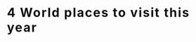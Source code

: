---
---

<style type="text/css">

.wrapper_modificado {
  position: absolute;
  bottom: 110%;
  left: 100%;
  width: 300px;
  height: 500px;
  perspective: 900px;
}

.contenedor {
  position: absolute;
  width: 100%;
  height: 100%;
  transition: .5s all ease;
  transform: rotateX(60deg) scale(0.7);
  perspective: 900px;
  box-shadow: 0px 20px 50px #555;
  animation: entry 1s linear 1;
}

#color-fill {
    fill: #11517d;
}

#c0 {
  position: absolute;
  width: 100%;
  height: 100%;
  background: linear-gradient(to bottom, #59476f 30%, #7b88d1 100%);
  z-index: 300;
  box-shadow: 0px 20px 100px #555;
}

#c1 {
  background: linear-gradient(to bottom, #59476f 30%, #7b88d1 100%);
  box-shadow: 0px 20px 100px #555;
  left: 100%;
  z-index: 0;
}

#c2 {
  left: -100%;
  z-index: 0;
  background: linear-gradient(to bottom, #59476f 30%, #7b88d1 100%);
  box-shadow: 0px 20px 100px #555;
}

#c3 {
  left: -200%;
  z-index: 0;
  background: linear-gradient(to bottom, #59476f 30%, #7b88d1 100%);
  box-shadow: 0px 20px 100px #555;
}

.contenedor:hover {
  cursor: pointer;
  transform: rotate(0deg) scale(1) translateY(10px);
  transition: .5s all ease;
  z-index: 400;
}

.image {
  position: absolute;
  top: 0%;
  left: 0%;
  width: 100%;
  height: 45%;
  background: linear-gradient(to top, #eba65b 30%, #d99267 100%);
}

#i1 {
  background: linear-gradient(to top, #686870d1 0%, #9c9ca6d1 120%);
}

#i2 {
  background: linear-gradient(to top, #686870d1 0%, #9c9ca6d1 120%);

}

span {
  position: absolute;
  top: 0%;
  left: 55%;
  border-radius: 100%;
  background-color: #fff;
  z-index: 10;
}



.story {
  position: absolute;
  top: 45%;
  left: 0%;
  height: 55%;
  width: 100%;
  background: linear-gradient(to bottom, #eba65b 0%, #d99267 40%);
  z-index: 30;
}

#s1 {
  background: linear-gradient(to top, #686870d1 0%, #9c9ca6d1 120%);
}

#s2 {
  background: linear-gradient(to top, #686870d1 0%, #9c9ca6d1 120%);
}

.info {
  position: absolute;
  top: 10%;
}

h4 {
  color: #111;
  position: fixed;
  top: 70%;
  left: 0%;
  letter-spacing: 2px;
  z-index: 30;
}

h1 {
  color: #111;
  position: fixed;
  top: 20%;
  left: 50%;
  letter-spacing: 2px;
}

.page {
  position: absolute;
  top: 80%;
  width: 100%;
  left: 0%;
  height: 20%;
  z-index: 30;
}

@keyframes simple {
  50% {
    transform: translateX(10px);
    opacity: 0.5;
  }
  100% {
    transform: translateX(10px);
    opacity: 0;
  }
}

@keyframes simple1 {
  50% {
    transform: translateX(-10px);
    opacity: 0.5;
  }
  100% {
    transform: translateX(-10px);
    opacity: 0;
  }
}

@keyframes entry {
  0% {
    top: -20%;
    opacity: 0.1;
  }
  100% {
    top: 0%;
  }
}

</style>

<html>
<body>
<h1> 4 World places to visit this year</h1>
<div class="wrapper_modificado">
    <div class="contenedor" id="c0">
        <div class="image" id="i1">
            <a href = "https://ainsuasty.com/posts/">
              <svg id="color-fill" xmlns="http://www.w3.org/2000/svg" version="1.1" width="100%" height="300" xmlns:xlink="http://www.w3.org/1999/xlink">
              <polygon class="hex" points="300,100 300,240 0,240 0,100 155,0 155,0"></polygon>
              <text x="150" y="170" font-size="60" text-anchor="middle" fill="white">Blog</text>
              </svg>
            </a>
        </div>
        <div class="story" id="s2">
            <div class="info">
                <h3>  Blogging is fun</h3>
                <p>  R posts related to programming, shiny, data bases, among others. </p>
            </div>
        </div>
    </div>
    <div class="contenedor" id="c1">
        <div class="image" id="i1">
            <a href = "https://ainsuasty.com/projects/">
              <svg id="color-fill" xmlns="http://www.w3.org/2000/svg" version="1.1" width="100%" height="300" xmlns:xlink="http://www.w3.org/1999/xlink">
              <polygon class="hex" points="300,100 300,240 0,240 0,100 155,0 155,0"></polygon>
              <text x="150" y="170" font-size="60" text-anchor="middle" fill="white">Projects</text>
              </svg>
            </a>
        </div>
        <div class="story" id="s2">
            <div class="info">
                <h3> Projects </h3>
                <p>R Company projects where I have been involved. </p>
            </div>
        </div>
    </div>
    <div class="contenedor" id="c2">
        <div class="image" id="i1">
            <a href = "https://ainsuasty.com/shiny/">
              <svg id="color-fill" xmlns="http://www.w3.org/2000/svg" version="1.1" width="100%" height="300" xmlns:xlink="http://www.w3.org/1999/xlink">
              <polygon class="hex" points="300,100 300,240 0,240 0,100 155,0 155,0"></polygon>
              <text x="150" y="170" font-size="60" text-anchor="middle" fill="white">Shiny</text>
              </svg>
            </a>
        </div>
        <div class="story" id="s2">
            <div class="info">
                <h3> Shiny portfolio </h3>
                <p> Apps developed in shiny: Mastering shiny and learning polish, soon more... </p>
            </div>
        </div>
    </div>
    <div class="contenedor" id="c3">
        <div class="image" id="i1">
            <a href = "https://ainsuasty.com/Hands on machine learning/">
              <svg id="color-fill" xmlns="http://www.w3.org/2000/svg" version="1.1" width="100%" height="300" xmlns:xlink="http://www.w3.org/1999/xlink">
              <polygon class="hex" points="300,100 300,240 0,240 0,100 155,0 155,0"></polygon>
              <text x="150" y="170" font-size="60" text-anchor="middle" fill="white">HOML</text>
              </svg>
            </a>
        </div>
        <div class="story" id="s2">
            <div class="info">
                <h3> Machine learning </h3>
                <p>Machine learning projects developed base on book HOML with R</p>
            </div>
        </div>
    </div>
</div>
</body>
</html>
